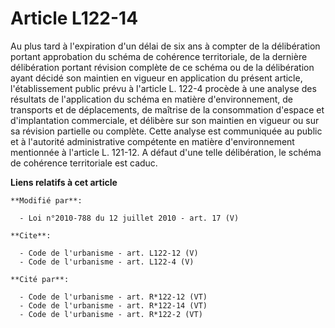 # Article L122-14

Au plus tard à l'expiration d'un délai de six ans à compter de la délibération portant approbation du schéma de cohérence
territoriale, de la dernière délibération portant révision complète de ce schéma ou de la délibération ayant décidé son
maintien en vigueur en application du présent article, l'établissement public prévu à l'article L. 122-4 procède à une
analyse des résultats de l'application du schéma en matière d'environnement, de transports et de déplacements, de maîtrise de
la consommation d'espace et d'implantation commerciale, et délibère sur son maintien en vigueur ou sur sa révision partielle
ou complète. Cette analyse est communiquée au public et à l'autorité administrative compétente en matière d'environnement
mentionnée à l'article L. 121-12. A défaut d'une telle délibération, le schéma de cohérence territoriale est caduc.

**Liens relatifs à cet article**

	**Modifié par**:

	  - Loi n°2010-788 du 12 juillet 2010 - art. 17 (V)

	**Cite**:

	  - Code de l'urbanisme - art. L122-12 (V)
	  - Code de l'urbanisme - art. L122-4 (V)

	**Cité par**:

	  - Code de l'urbanisme - art. R*122-12 (VT)
	  - Code de l'urbanisme - art. R*122-14 (VT)
	  - Code de l'urbanisme - art. R*122-2 (VT)
